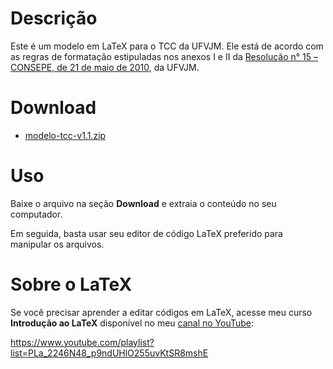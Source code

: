 # Descrição

Este é um modelo em LaTeX para o TCC da UFVJM. Ele está de acordo com as regras de formatação estipuladas nos anexos I e II da [Resolução n° 15 – CONSEPE, de 21 de maio de 2010](http://www.ufvjm.edu.br/formularios/doc_download/1184-.html?lang=pt_BR.utf8%2C+pt_BR.UT), da UFVJM.

# Download

- [modelo-tcc-v1.1.zip](https://github.com/lcmaquino/tcc-ufvjm/releases/download/tcc-ufvjm-v1.1/tcc-ufvjm-v1.1.zip)

# Uso

Baixe o arquivo na seção **Download** e extraia o conteúdo no seu computador.

Em seguida, basta usar seu editor de código LaTeX preferido para manipular os arquivos.

# Sobre o LaTeX

Se você precisar aprender a editar códigos em LaTeX, acesse meu curso **Introdução ao LaTeX** disponível no meu [canal no YouTube](https://www.youtube.com/lcmaquino):

https://www.youtube.com/playlist?list=PLa_2246N48_p9ndUHlO255uvKtSR8mshE
